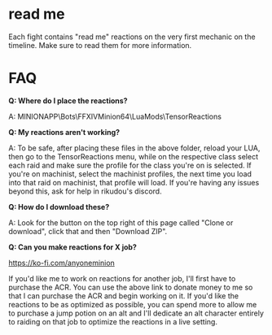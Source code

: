 # read me

Each fight contains "read me" reactions on the very first mechanic on the timeline. Make sure to read them for more information.

# FAQ
**Q: Where do I place the reactions?**

A: MINIONAPP\Bots\FFXIVMinion64\LuaMods\TensorReactions

**Q: My reactions aren't working?**

A: To be safe, after placing these files in the above folder, reload your LUA, then go to the TensorReactions menu, while on the respective class select each raid and make sure the profile for the class you're on is selected. If you're on machinist, select the machinist profiles, the next time you load into that raid on machinist, that profile will load. If you're having any issues beyond this, ask for help in rikudou's discord.

**Q: How do I download these?**

A: Look for the button on the top right of this page called "Clone or download", click that and then "Download ZIP".

**Q: Can you make reactions for X job?**

https://ko-fi.com/anyoneminion

If you'd like me to work on reactions for another job, I'll first have to purchase the ACR. You can use the above link to donate money to me so that I can purchase the ACR and begin working on it. If you'd like the reactions to be as optimized as possible, you can spend more to allow me to purchase a jump potion on an alt and I'll dedicate an alt character entirely to raiding on that job to optimize the reactions in a live setting.
